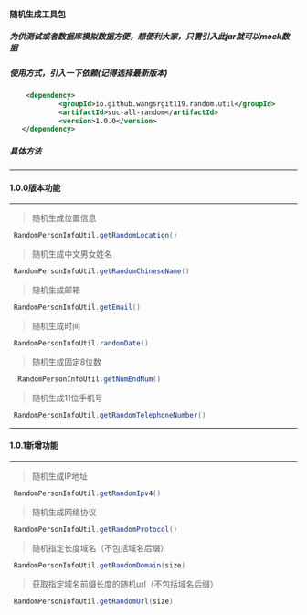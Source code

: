 #### 随机生成工具包
##### 为供测试或者数据库模拟数据方便，想便利大家，只需引入此jar就可以mock数据

##### 使用方式，引入一下依赖(记得选择最新版本)
```xml
    <dependency>
            <groupId>io.github.wangsrgit119.random.util</groupId>
            <artifactId>suc-all-random</artifactId>
            <version>1.0.0</version>
   </dependency>

```
##### 具体方法

----

#### 1.0.0版本功能

----

>随机生成位置信息 

```java
 RandomPersonInfoUtil.getRandomLocation()
```

>随机生成中文男女姓名
```java
 RandomPersonInfoUtil.getRandomChineseName()
```

>随机生成邮箱
```java
 RandomPersonInfoUtil.getEmail()
```

>随机生成时间
```java
 RandomPersonInfoUtil.randomDate()
```

>随机生成固定8位数
```java
  RandomPersonInfoUtil.getNumEndNum()
 ```

>随机生成11位手机号
```java
 RandomPersonInfoUtil.getRandomTelephoneNumber()
```

----

#### 1.0.1新增功能

----

>随机生成IP地址
```java
 RandomPersonInfoUtil.getRandomIpv4()
```

>随机生成网络协议
```java
 RandomPersonInfoUtil.getRandomProtocol()
```

>随机指定长度域名（不包括域名后缀）
```java
 RandomPersonInfoUtil.getRandomDomain(size)
```

>获取指定域名前缀长度的随机url（不包括域名后缀）
```java
 RandomPersonInfoUtil.getRandomUrl(size)
```